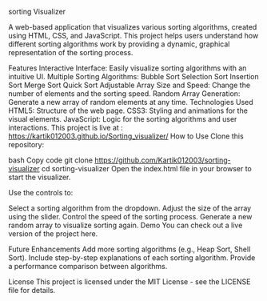 sorting Visualizer
                                      
A web-based application that visualizes various sorting algorithms, created using HTML, CSS, and JavaScript. This project helps users understand how different sorting algorithms work by providing a dynamic, graphical representation of the sorting process.

Features
Interactive Interface: Easily visualize sorting algorithms with an intuitive UI.
Multiple Sorting Algorithms:
Bubble Sort
Selection Sort
Insertion Sort
Merge Sort
Quick Sort
Adjustable Array Size and Speed: Change the number of elements and the sorting speed.
Random Array Generation: Generate a new array of random elements at any time.
Technologies Used
HTML5: Structure of the web page.
CSS3: Styling and animations for the visual elements.
JavaScript: Logic for the sorting algorithms and user interactions.
This project is live at : https://kartik012003.github.io/Sorting_visualizer/
How to Use
Clone this repository:

bash
Copy code
git clone https://github.com/Kartik012003/sorting-visualizer
cd sorting-visualizer
Open the index.html file in your browser to start the visualizer.

Use the controls to:

Select a sorting algorithm from the dropdown.
Adjust the size of the array using the slider.
Control the speed of the sorting process.
Generate a new random array to visualize sorting again.
Demo
You can check out a live version of the project here.

Future Enhancements
Add more sorting algorithms (e.g., Heap Sort, Shell Sort).
Include step-by-step explanations of each sorting algorithm.
Provide a performance comparison between algorithms.

License
This project is licensed under the MIT License - see the LICENSE file for details.

